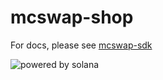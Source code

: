 # mcswap-shop
For docs, please see [mcswap-sdk](https://github.com/SolDapper/mcswap-sdk)

![powered by solana](http://mcswap.xyz/gh/stacked-color.svg)